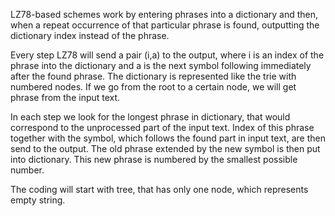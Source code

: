 LZ78-based schemes work by entering phrases into a dictionary and then, when a repeat occurrence of that particular phrase is found, outputting the dictionary index instead of the phrase.

Every step LZ78 will send a pair (i,a) to the output, where i is an index of the phrase into the dictionary and a is the next symbol following immediately after the found phrase. The dictionary is represented like the trie with numbered nodes. If we go from the root to a certain node, we will get phrase from the input text.

In each step we look for the longest phrase in dictionary, that would correspond to the unprocessed part of the input text. Index of this phrase together with the symbol, which follows the found part in input text, are then send to the output. The old phrase extended by the new symbol is then put into dictionary. This new phrase is numbered by the smallest possible number.

The coding will start with tree, that has only one node, which represents empty string.
